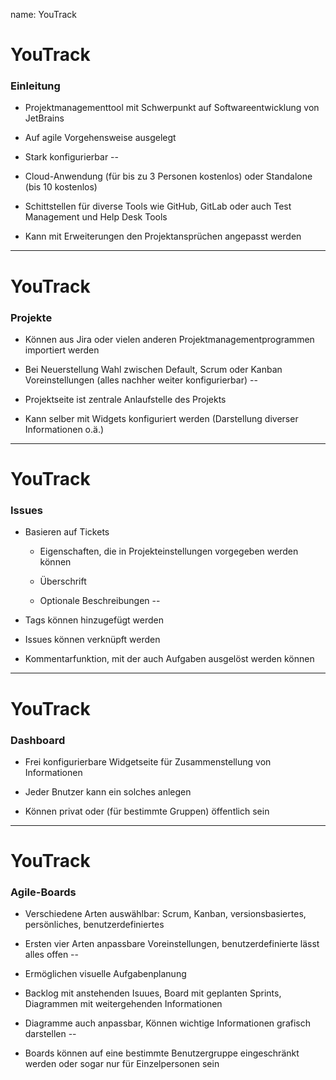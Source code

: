 name: YouTrack

# YouTrack

### Einleitung

+ Projektmanagementtool mit Schwerpunkt auf Softwareentwicklung von JetBrains

+ Auf agile Vorgehensweise ausgelegt

+ Stark konfigurierbar
--


+ Cloud-Anwendung (für bis zu 3 Personen kostenlos) oder Standalone (bis 10 kostenlos)

+ Schittstellen für diverse Tools wie GitHub, GitLab oder auch Test Management und Help Desk Tools

+ Kann mit Erweiterungen den Projektansprüchen angepasst werden

---
# YouTrack

### Projekte

+ Können aus Jira oder vielen anderen Projektmanagementprogrammen importiert werden

+ Bei Neuerstellung Wahl zwischen Default, Scrum oder Kanban Voreinstellungen (alles nachher weiter konfigurierbar)
--


+ Projektseite ist zentrale Anlaufstelle des Projekts

+ Kann selber mit Widgets konfiguriert werden (Darstellung diverser Informationen o.ä.)

---
# YouTrack

### Issues

+ Basieren auf Tickets

	+ Eigenschaften, die in Projekteinstellungen vorgegeben werden können
	
	+ Überschrift
	
	+ Optionale Beschreibungen
--


+ Tags können hinzugefügt werden

+ Issues können verknüpft werden

+ Kommentarfunktion, mit der auch Aufgaben ausgelöst werden können

---
# YouTrack

### Dashboard

+ Frei konfigurierbare Widgetseite für Zusammenstellung von Informationen

+ Jeder Bnutzer kann ein solches anlegen

+ Können privat oder (für bestimmte Gruppen) öffentlich sein

---
# YouTrack

### Agile-Boards

+ Verschiedene Arten auswählbar: Scrum, Kanban, versionsbasiertes, persönliches, benutzerdefiniertes

+ Ersten vier Arten anpassbare Voreinstellungen, benutzerdefinierte lässt alles offen
--


+ Ermöglichen visuelle Aufgabenplanung

+ Backlog mit anstehenden Isuues, Board mit geplanten Sprints, Diagrammen mit weitergehenden Informationen

+ Diagramme auch anpassbar, Können wichtige Informationen grafisch darstellen
--


+ Boards können auf eine bestimmte Benutzergruppe eingeschränkt werden oder sogar nur für Einzelpersonen sein